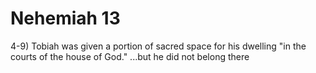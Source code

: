 # Nehemiah 13


4-9) Tobiah was given a portion of sacred space for his dwelling "in the courts of the house of God."
...but he did not belong there
